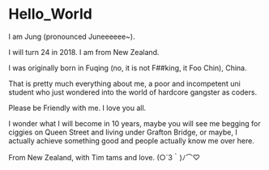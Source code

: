 # Hello_World

I am Jung (pronounced Juneeeeee~). 

I will turn 24 in 2018. I am from New Zealand.

I was originally born in Fuqing (no, it is not F##king, it Foo Chin), China. 

That is pretty much everything about me, a poor and incompetent uni student who just wondered into the world of hardcore gangster as coders.

Please be Friendly with me. I love you all. 

I wonder what I will become in 10 years, maybe you will see me begging for ciggies on Queen Street and living under Grafton Bridge, or maybe, I actually achieve something good and people actually know me over here. 

From New Zealand, with Tim tams and love. (○´3｀)ﾉ⌒♡
